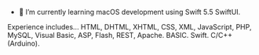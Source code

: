 - 🌱 I’m currently learning macOS development using Swift 5.5 SwiftUI.

Experience includes...
  HTML, DHTML, XHTML, CSS, XML, JavaScript, PHP, MySQL, Visual Basic, ASP, Flash, REST, Apache.
  BASIC.
  Swift.
  C/C++ (Arduino).

<!---
fs270in/fs270in is a ✨ special ✨ repository because its `README.md` (this file) appears on your GitHub profile.
You can click the Preview link to take a look at your changes.
--->
